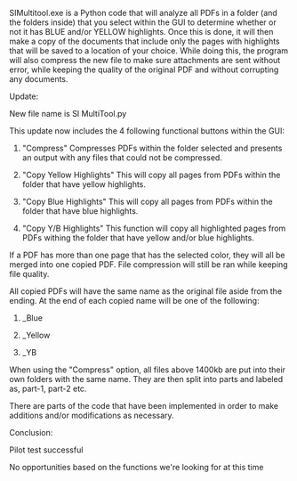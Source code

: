 SIMultitool.exe is a Python code that will analyze all PDFs in a folder (and the folders inside) that you select within the GUI to determine whether or not it has BLUE and/or YELLOW highlights. Once this is done, it will then make a copy of the documents that include only the pages with highlights that will be saved to a location of your choice. While doing this, the program will also compress the new file to make sure attachments are sent without error, while keeping the quality of the original PDF and without corrupting any documents. 

 

Update: 

New file name is SI MultiTool.py 

This update now includes the 4 following functional buttons within the GUI: 

1. "Compress" Compresses PDFs within the folder selected and presents an output with any files that could not be compressed. 

2. "Copy Yellow Highlights" This will copy all pages from PDFs within the folder that have yellow highlights. 

3. "Copy Blue Highlights" This will copy all pages from PDFs within the folder that have blue highlights. 

4. "Copy Y/B Highlights" This function will copy all highlighted pages from PDFs withing the folder that have yellow and/or blue highlights. 

 

If a PDF has more than one page that has the selected color, they will all be merged into one copied PDF. File compression will still be ran while keeping file quality. 

All copied PDFs will have the same name as the original file aside from the ending. At the end of each copied name will be one of the following: 

 

1. _Blue 

2. _Yellow 

3. _YB 

 

When using the "Compress" option, all files above 1400kb are put into their own folders with the same name. They are then split into parts and labeled as, part-1, part-2 etc. 

 

There are parts of the code that have been implemented in order to make additions and/or modifications as necessary. 

 

Conclusion: 

Pilot test successful 

No opportunities based on the functions we're looking for at this time 
